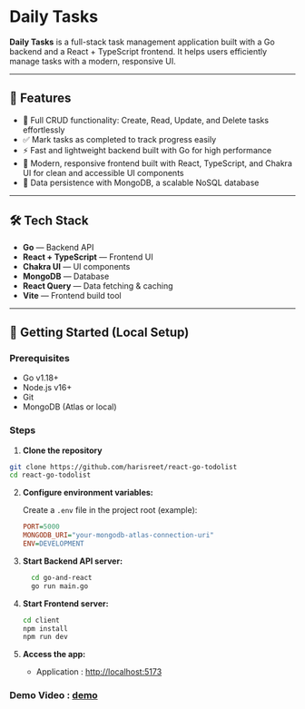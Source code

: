 # Daily Tasks

**Daily Tasks** is a full-stack task management application built with a Go backend and a React + TypeScript frontend. It helps users efficiently manage tasks with a modern, responsive UI.

---

## 🚀 Features

- 📝 Full CRUD functionality: Create, Read, Update, and Delete tasks effortlessly  
- ✅ Mark tasks as completed to track progress easily  
- ⚡ Fast and lightweight backend built with Go for high performance  
- 🎨 Modern, responsive frontend built with React, TypeScript, and Chakra UI for clean and accessible UI components  
- 💾 Data persistence with MongoDB, a scalable NoSQL database  

---

## 🛠️ Tech Stack

- **Go** — Backend API  
- **React + TypeScript** — Frontend UI  
- **Chakra UI** — UI components  
- **MongoDB** — Database  
- **React Query** — Data fetching & caching  
- **Vite** — Frontend build tool  

---

## 🏁 Getting Started (Local Setup)

### Prerequisites

- Go v1.18+  
- Node.js v16+  
- Git  
- MongoDB (Atlas or local)

### Steps

1. **Clone the repository**  
```bash
git clone https://github.com/harisreet/react-go-todolist
cd react-go-todolist
```
2. **Configure environment variables:**

    Create a `.env` file in the project root (example):
    ```ini
    PORT=5000
    MONGODB_URI="your-mongodb-atlas-connection-uri"
    ENV=DEVELOPMENT
    ```
3. **Start Backend API server:**
   ```bash
     cd go-and-react
     go run main.go
     ```
4. **Start Frontend server:**
    ```bash
    cd client
    npm install
    npm run dev
    ```
5. **Access the app:**
    - Application : [http://localhost:5173](http://localhost:5173)  

### Demo Video : [demo](https://drive.google.com/file/d/1IyeSZBOPwyTGARuYmNMFj26Fd6ABIoOb/view?usp=drive_link) 

